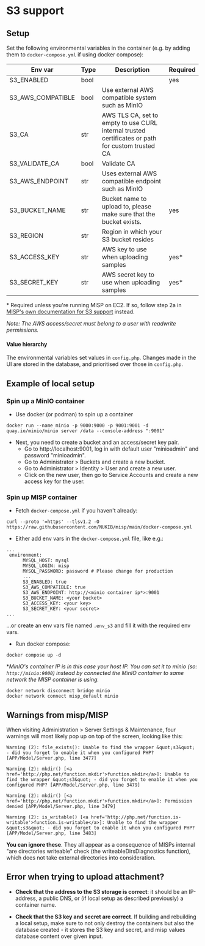 # S3 support

## Setup
Set the following environmental variables in the container (e.g. by adding them to `docker-compose.yml` if using docker compose):

| Env var | Type | Description | Required |
| -- | -- | -- | -- |
| S3_ENABLED | bool | | yes |
| S3_AWS_COMPATIBLE | bool | Use external AWS compatible system such as MinIO |
| S3_CA | str | AWS TLS CA, set to empty to use CURL internal trusted certificates or path for custom trusted CA |
| S3_VALIDATE_CA | bool | Validate CA |
| S3_AWS_ENDPOINT | str | Uses external AWS compatible endpoint such as MinIO | 
| S3_BUCKET_NAME | str | Bucket name to upload to, please make sure that the bucket exists. | yes |
| S3_REGION | str | Region in which your S3 bucket resides |
| S3_ACCESS_KEY | str | AWS key to use when uploading samples | yes* |
| S3_SECRET_KEY | str | AWS secret key to use when uploading samples | yes* |

\* Required unless you're running MISP on EC2. If so, follow step 2a in [MISP's own documentation for S3 support](https://github.com/MISP/MISP/blob/2.4/docs/CONFIG.s3-attachments.md) instead. 

*Note: The AWS access/secret must belong to a user with readwrite permissions.*

#### Value hierarchy
The environmental variables set values in `config.php`. Changes made in the UI are stored in the database, and prioritised over those in `config.php`. 

## Example of local setup


### Spin up a MinIO container 
- Use docker (or podman) to spin up a container
```
docker run --name minio -p 9000:9000 -p 9001:9001 -d quay.io/minio/minio server /data --console-address ":9001"
```

- Next, you need to create a bucket and an access/secret key pair.
    - Go to http://localhost:9001, log in with default user "minioadmin" and password "minioadmin". 
    - Go to Administrator > Buckets and create a new bucket. 
    - Go to Administrator > Identity > User and create a new user.
    - Click on the new user, then go to Service Accounts and create a new access key for the user.

### Spin up MISP container  
- Fetch `docker-compose.yml` if you haven't already:
```
curl --proto '=https' --tlsv1.2 -O https://raw.githubusercontent.com/NUKIB/misp/main/docker-compose.yml
```

- Either add env vars in the `docker-compose.yml` file, like e.g.:
```
...
 environment:
      MYSQL_HOST: mysql
      MYSQL_LOGIN: misp
      MYSQL_PASSWORD: password # Please change for production
      ...
      S3_ENABLED: true
      S3_AWS_COMPATIBLE: true
      S3_AWS_ENDPOINT: http://<minio container ip*>:9001
      S3_BUCKET_NAME: <your bucket>
      S3_ACCESS_KEY: <your key>
      S3_SECRET_KEY: <your secret>
...
```
...or create an env vars file named `.env_s3` and fill it with the required env vars.


- Run docker compose:
```
docker compose up -d
```


**MinIO's container IP is in this case your host IP. You can set it to minio (so: `http://minio:9000`) instead by connected the MinIO container to same network the MISP container is using.*
```
docker network disconnect bridge minio
docker network connect misp_default minio
```


## Warnings from misp/MISP

When visiting Administration > Server Settings & Maintenance, four warnings will most likely pop up on top of the screen, looking like this:

```
Warning (2): file_exists(): Unable to find the wrapper &quot;s3&quot; - did you forget to enable it when you configured PHP? [APP/Model/Server.php, line 3477]

Warning (2): mkdir() [<a href='http://php.net/function.mkdir'>function.mkdir</a>]: Unable to find the wrapper &quot;s3&quot; - did you forget to enable it when you configured PHP? [APP/Model/Server.php, line 3479]

Warning (2): mkdir() [<a href='http://php.net/function.mkdir'>function.mkdir</a>]: Permission denied [APP/Model/Server.php, line 3479]

Warning (2): is_writable() [<a href='http://php.net/function.is-writable'>function.is-writable</a>]: Unable to find the wrapper &quot;s3&quot; - did you forget to enable it when you configured PHP? [APP/Model/Server.php, line 3483]
```

__You can ignore these__. They all appear as a consequence of MISPs internal "are directories writeable" check (the writeableDirsDiagnostics function), which does not take external directories into consideration.

## Error when trying to upload attachment?
 - **Check that the address to the S3 storage is correct**: it should be an IP-address, a public DNS, or (if local setup as described previously) a container name. 

 - **Check that the S3 key and secret are correct**. If building and rebuilding a local setup, make sure to not only destroy the containers but also the database created - it stores the S3 key and secret, and misp values database content over given input. 